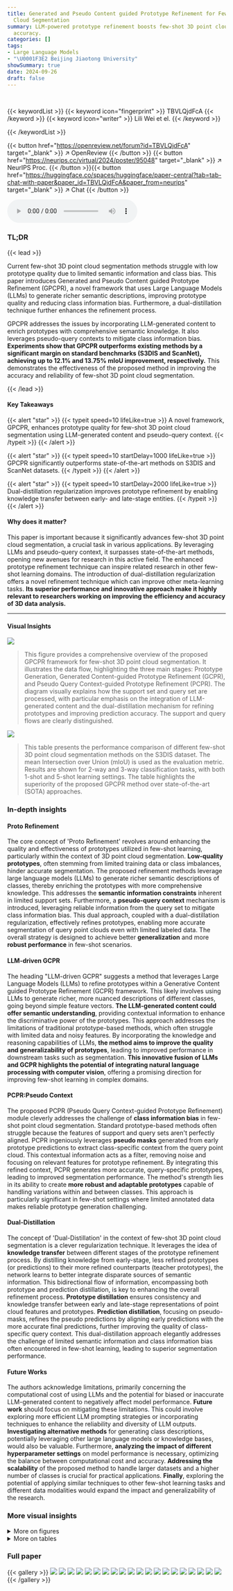 ```yaml
---
title: Generated and Pseudo Content guided Prototype Refinement for Few-shot Point
  Cloud Segmentation
summary: LLM-powered prototype refinement boosts few-shot 3D point cloud segmentation
  accuracy.
categories: []
tags:
- Large Language Models
- "\U0001F3E2 Beijing Jiaotong University"
showSummary: true
date: 2024-09-26
draft: false
---
```


<br>

{{< keywordList >}}
{{< keyword icon="fingerprint" >}} TBVLQjdFcA {{< /keyword >}}
{{< keyword icon="writer" >}} Lili Wei et el. {{< /keyword >}}
 
{{< /keywordList >}}

{{< button href="https://openreview.net/forum?id=TBVLQjdFcA" target="_blank" >}}
↗ OpenReview
{{< /button >}}
{{< button href="https://neurips.cc/virtual/2024/poster/95048" target="_blank" >}}
↗ NeurIPS Proc.
{{< /button >}}{{< button href="https://huggingface.co/spaces/huggingface/paper-central?tab=tab-chat-with-paper&paper_id=TBVLQjdFcA&paper_from=neurips" target="_blank" >}}
↗ Chat
{{< /button >}}



<audio controls>
    <source src="https://ai-paper-reviewer.com/TBVLQjdFcA/podcast.wav" type="audio/wav">
    Your browser does not support the audio element.
</audio>


### TL;DR


{{< lead >}}

Current few-shot 3D point cloud segmentation methods struggle with low prototype quality due to limited semantic information and class bias. This paper introduces Generated and Pseudo Content guided Prototype Refinement (GPCPR), a novel framework that uses Large Language Models (LLMs) to generate richer semantic descriptions, improving prototype quality and reducing class information bias.  Furthermore, a dual-distillation technique further enhances the refinement process. 



GPCPR addresses the issues by incorporating LLM-generated content to enrich prototypes with comprehensive semantic knowledge. It also leverages pseudo-query contexts to mitigate class information bias.  **Experiments show that GPCPR outperforms existing methods by a significant margin on standard benchmarks (S3DIS and ScanNet), achieving up to 12.1% and 13.75% mIoU improvement, respectively.** This demonstrates the effectiveness of the proposed method in improving the accuracy and reliability of few-shot 3D point cloud segmentation.

{{< /lead >}}


#### Key Takeaways

{{< alert "star" >}}
{{< typeit speed=10 lifeLike=true >}} A novel framework, GPCPR, enhances prototype quality for few-shot 3D point cloud segmentation using LLM-generated content and pseudo-query context. {{< /typeit >}}
{{< /alert >}}

{{< alert "star" >}}
{{< typeit speed=10 startDelay=1000 lifeLike=true >}} GPCPR significantly outperforms state-of-the-art methods on S3DIS and ScanNet datasets. {{< /typeit >}}
{{< /alert >}}

{{< alert "star" >}}
{{< typeit speed=10 startDelay=2000 lifeLike=true >}} Dual-distillation regularization improves prototype refinement by enabling knowledge transfer between early- and late-stage entities. {{< /typeit >}}
{{< /alert >}}

#### Why does it matter?
This paper is important because it significantly advances few-shot 3D point cloud segmentation, a crucial task in various applications. By leveraging LLMs and pseudo-query context, it surpasses state-of-the-art methods, opening new avenues for research in this active field.  The enhanced prototype refinement technique can inspire related research in other few-shot learning domains. The introduction of dual-distillation regularization offers a novel refinement technique which can improve other meta-learning tasks.  **Its superior performance and innovative approach make it highly relevant to researchers working on improving the efficiency and accuracy of 3D data analysis.**

------
#### Visual Insights



![](https://ai-paper-reviewer.com/TBVLQjdFcA/figures_3_1.jpg)

> This figure provides a comprehensive overview of the proposed GPCPR framework for few-shot 3D point cloud segmentation.  It illustrates the data flow, highlighting the three main stages: Prototype Generation, Generated Content-guided Prototype Refinement (GCPR), and Pseudo Query Context-guided Prototype Refinement (PCPR).  The diagram visually explains how the support set and query set are processed, with particular emphasis on the integration of LLM-generated content and the dual-distillation mechanism for refining prototypes and improving prediction accuracy. The support and query flows are clearly distinguished.





![](https://ai-paper-reviewer.com/TBVLQjdFcA/tables_6_1.jpg)

> This table presents the performance comparison of different few-shot 3D point cloud segmentation methods on the S3DIS dataset.  The mean Intersection over Union (mIoU) is used as the evaluation metric.  Results are shown for 2-way and 3-way classification tasks, with both 1-shot and 5-shot learning settings.  The table highlights the superiority of the proposed GPCPR method over state-of-the-art (SOTA) approaches.





### In-depth insights


#### Proto Refinement
The core concept of 'Proto Refinement' revolves around enhancing the quality and effectiveness of prototypes utilized in few-shot learning, particularly within the context of 3D point cloud segmentation.  **Low-quality prototypes**, often stemming from limited training data or class imbalances, hinder accurate segmentation.  The proposed refinement methods leverage large language models (LLMs) to generate richer semantic descriptions of classes, thereby enriching the prototypes with more comprehensive knowledge. This addresses the **semantic information constraints** inherent in limited support sets.  Furthermore, a **pseudo-query context** mechanism is introduced, leveraging reliable information from the query set to mitigate class information bias. This dual approach, coupled with a dual-distillation regularization, effectively refines prototypes, enabling more accurate segmentation of query point clouds even with limited labeled data. The overall strategy is designed to achieve better **generalization** and more **robust performance** in few-shot scenarios.

#### LLM-driven GCPR
The heading "LLM-driven GCPR" suggests a method that leverages Large Language Models (LLMs) to refine prototypes within a Generative Content guided Prototype Refinement (GCPR) framework.  This likely involves using LLMs to generate richer, more nuanced descriptions of different classes, going beyond simple feature vectors. **The LLM-generated content could offer semantic understanding**, providing contextual information to enhance the discriminative power of the prototypes.  This approach addresses the limitations of traditional prototype-based methods, which often struggle with limited data and noisy features. By incorporating the knowledge and reasoning capabilities of LLMs, **the method aims to improve the quality and generalizability of prototypes**, leading to improved performance in downstream tasks such as segmentation.  **This innovative fusion of LLMs and GCPR highlights the potential of integrating natural language processing with computer vision**, offering a promising direction for improving few-shot learning in complex domains.

#### PCPR:Pseudo Context
The proposed PCPR (Pseudo Query Context-guided Prototype Refinement) module cleverly addresses the challenge of **class information bias** in few-shot point cloud segmentation.  Standard prototype-based methods often struggle because the features of support and query sets aren't perfectly aligned. PCPR ingeniously leverages **pseudo masks** generated from early prototype predictions to extract class-specific context from the query point cloud. This contextual information acts as a filter, removing noise and focusing on relevant features for prototype refinement. By integrating this refined context, PCPR generates more accurate, query-specific prototypes, leading to improved segmentation performance.  The method's strength lies in its ability to create **more robust and adaptable prototypes** capable of handling variations within and between classes. This approach is particularly significant in few-shot settings where limited annotated data makes reliable prototype generation challenging.

#### Dual-Distillation
The concept of 'Dual-Distillation' in the context of few-shot 3D point cloud segmentation is a clever regularization technique.  It leverages the idea of **knowledge transfer** between different stages of the prototype refinement process. By distilling knowledge from early-stage, less refined prototypes (or predictions) to their more refined counterparts (teacher prototypes), the network learns to better integrate disparate sources of semantic information. This bidirectional flow of information, encompassing both prototype and prediction distillation, is key to enhancing the overall refinement process. **Prototype distillation** ensures consistency and knowledge transfer between early and late-stage representations of point cloud features and prototypes. **Prediction distillation**, focusing on pseudo-masks, refines the pseudo predictions by aligning early predictions with the more accurate final predictions, further improving the quality of class-specific query context. This dual-distillation approach elegantly addresses the challenge of limited semantic information and class information bias often encountered in few-shot learning, leading to superior segmentation performance.

#### Future Works
The authors acknowledge limitations, primarily concerning the computational cost of using LLMs and the potential for biased or inaccurate LLM-generated content to negatively affect model performance.  **Future work** should focus on mitigating these limitations.  This could involve exploring more efficient LLM prompting strategies or incorporating techniques to enhance the reliability and diversity of LLM outputs.  **Investigating alternative methods** for generating class descriptions, potentially leveraging other large language models or knowledge bases, would also be valuable.  Furthermore, **analyzing the impact of different hyperparameter settings** on model performance is necessary, optimizing the balance between computational cost and accuracy. **Addressing the scalability** of the proposed method to handle larger datasets and a higher number of classes is crucial for practical applications.  **Finally**, exploring the potential of applying similar techniques to other few-shot learning tasks and different data modalities would expand the impact and generalizability of the research.


### More visual insights

<details>
<summary>More on figures
</summary>


![](https://ai-paper-reviewer.com/TBVLQjdFcA/figures_7_1.jpg)

> This figure shows a qualitative comparison of the proposed method's performance against the QGPA method and ground truth (GT) on the S3DIS and ScanNet datasets.  The results are for a 2-way 1-shot Sº segmentation task, meaning only one example from each of two classes is used in the support set for the segmentation of the query point clouds.  The figure visually demonstrates the superior segmentation accuracy of the proposed method compared to the baseline QGPA method.


![](https://ai-paper-reviewer.com/TBVLQjdFcA/figures_8_1.jpg)

> This figure visualizes the feature and prototype distributions using t-SNE for both the baseline method (QGPA) and the proposed method (Ours) on the S3DIS dataset under a 2-way 1-shot setting.  The accuracy of each method is indicated. Red dotted circles highlight query features distant from the prototypes, while green circles indicate query features close to the prototypes. The visualization demonstrates how the proposed method effectively improves prototype quality, leading to better alignment between prototypes and query features.


![](https://ai-paper-reviewer.com/TBVLQjdFcA/figures_9_1.jpg)

> This figure visualizes the feature and prototype distributions on the S3DIS dataset for a 2-way 1-shot setting.  It compares the baseline method (QGPA) with the proposed method (Ours). The visualization uses t-SNE to reduce dimensionality. Red circles highlight query features far from refined prototypes, while green circles indicate features close to them. The accuracy ('acc') of each method is shown, demonstrating improved accuracy with the proposed method due to more effectively incorporating text knowledge and reliable query context into prototypes, thus reducing the distribution gap between prototypes and query features.


![](https://ai-paper-reviewer.com/TBVLQjdFcA/figures_13_1.jpg)

> This figure presents a detailed overview of the proposed framework, GPCPR, which is composed of two main parts: the support flow and the query flow. The support flow involves prototype generation, GCPR, and PCPR for refining prototypes by incorporating LLM-generated text descriptions and pseudo query contexts. The query flow uses the refined prototypes to predict segmentation results. Dual-distillation regularization is used to further enhance the refinement process.


![](https://ai-paper-reviewer.com/TBVLQjdFcA/figures_14_1.jpg)

> This figure illustrates the architecture of the proposed framework GPCPR.  It shows the data flow from the support set and query set through various modules, including a point encoder, prototype generation, LLM-driven content refinement (GCPR), pseudo-query context refinement (PCPR), and a dual-distillation process.  The support set is processed to generate prototypes which are then refined using both LLM-generated content and pseudo-query information to improve quality.  Finally, query features are compared with the refined prototypes using cosine similarity to predict the segmentation mask.


</details>




<details>
<summary>More on tables
</summary>


![](https://ai-paper-reviewer.com/TBVLQjdFcA/tables_6_2.jpg)
> This table presents the results of the proposed method and other state-of-the-art methods on the ScanNet dataset.  The mean Intersection over Union (mIoU) metric is used to evaluate the performance of different semantic segmentation methods. The results are shown for both 2-way and 3-way few-shot settings, with 1-shot and 5-shot scenarios for each way.  The table highlights the consistent superiority of the proposed method over existing methods, showcasing its significant improvement in accuracy.

![](https://ai-paper-reviewer.com/TBVLQjdFcA/tables_7_1.jpg)
> This table shows the time taken for two phases of the offline process: Description Generation using the GPT-3.5-turbo model and Text Feature Extraction using the CLIP rn50 model.  The total time is also provided. The results are shown separately for the S3DIS and ScanNet datasets, indicating a substantially longer processing time for ScanNet compared to S3DIS.

![](https://ai-paper-reviewer.com/TBVLQjdFcA/tables_7_2.jpg)
> This table presents a comparison of the online computational cost and experimental results for four different methods (AttMPTI, QGPA, DPA, and the proposed method) under a 2-way 1-shot setting.  The metrics shown are the number of parameters (#Params), floating point operations (FLOPs), frames per second (FPS), inference time, and mean Intersection over Union (mIoU) on both the S3DIS and ScanNet datasets.  It highlights the trade-off between computational cost and performance, showing that the proposed method achieves superior performance (highest mIoU) with a reasonable computational cost.

![](https://ai-paper-reviewer.com/TBVLQjdFcA/tables_8_1.jpg)
> This table presents the results of an ablation study conducted on the Stanford Large-Scale 3D Indoor Spaces (S3DIS) dataset.  The study investigates the impact of different components of the proposed method (Generated and Pseudo Content guided Prototype Refinement, or GPCPR) on the mean Intersection over Union (mIoU) metric for a 2-way 1-shot segmentation task. The components evaluated include the use of LLM-generated diverse descriptions (D), LLM-generated differentiated descriptions (D'), Pseudo Query Context-guided Prototype Refinement (PCPR), and the dual-distillation loss (DD loss) with its three components: prototype distillation (LTP), pseudo query distillation (LQP), and logit distillation (LQM). The table shows how the inclusion of each component affects the performance, measured by the mIoU, on both the S0 and S1 splits of the dataset.

![](https://ai-paper-reviewer.com/TBVLQjdFcA/tables_9_1.jpg)
> This table shows the performance comparison of using different LLMs (gpt-3.5-turbo and gpt-40-mini) in the proposed GPCPR framework on the S3DIS dataset under the 2-way 1-shot setting. The results are presented in terms of mean IoU (%), and the comparison includes the state-of-the-art methods attMPTI, QGPA, and DPA. The table demonstrates the impact of different LLMs on the overall performance of the proposed method.

</details>




### Full paper

{{< gallery >}}
<img src="https://ai-paper-reviewer.com/TBVLQjdFcA/1.png" class="grid-w50 md:grid-w33 xl:grid-w25" />
<img src="https://ai-paper-reviewer.com/TBVLQjdFcA/2.png" class="grid-w50 md:grid-w33 xl:grid-w25" />
<img src="https://ai-paper-reviewer.com/TBVLQjdFcA/3.png" class="grid-w50 md:grid-w33 xl:grid-w25" />
<img src="https://ai-paper-reviewer.com/TBVLQjdFcA/4.png" class="grid-w50 md:grid-w33 xl:grid-w25" />
<img src="https://ai-paper-reviewer.com/TBVLQjdFcA/5.png" class="grid-w50 md:grid-w33 xl:grid-w25" />
<img src="https://ai-paper-reviewer.com/TBVLQjdFcA/6.png" class="grid-w50 md:grid-w33 xl:grid-w25" />
<img src="https://ai-paper-reviewer.com/TBVLQjdFcA/7.png" class="grid-w50 md:grid-w33 xl:grid-w25" />
<img src="https://ai-paper-reviewer.com/TBVLQjdFcA/8.png" class="grid-w50 md:grid-w33 xl:grid-w25" />
<img src="https://ai-paper-reviewer.com/TBVLQjdFcA/9.png" class="grid-w50 md:grid-w33 xl:grid-w25" />
<img src="https://ai-paper-reviewer.com/TBVLQjdFcA/10.png" class="grid-w50 md:grid-w33 xl:grid-w25" />
<img src="https://ai-paper-reviewer.com/TBVLQjdFcA/11.png" class="grid-w50 md:grid-w33 xl:grid-w25" />
<img src="https://ai-paper-reviewer.com/TBVLQjdFcA/12.png" class="grid-w50 md:grid-w33 xl:grid-w25" />
<img src="https://ai-paper-reviewer.com/TBVLQjdFcA/13.png" class="grid-w50 md:grid-w33 xl:grid-w25" />
<img src="https://ai-paper-reviewer.com/TBVLQjdFcA/14.png" class="grid-w50 md:grid-w33 xl:grid-w25" />
<img src="https://ai-paper-reviewer.com/TBVLQjdFcA/15.png" class="grid-w50 md:grid-w33 xl:grid-w25" />
<img src="https://ai-paper-reviewer.com/TBVLQjdFcA/16.png" class="grid-w50 md:grid-w33 xl:grid-w25" />
<img src="https://ai-paper-reviewer.com/TBVLQjdFcA/17.png" class="grid-w50 md:grid-w33 xl:grid-w25" />
<img src="https://ai-paper-reviewer.com/TBVLQjdFcA/18.png" class="grid-w50 md:grid-w33 xl:grid-w25" />
<img src="https://ai-paper-reviewer.com/TBVLQjdFcA/19.png" class="grid-w50 md:grid-w33 xl:grid-w25" />
<img src="https://ai-paper-reviewer.com/TBVLQjdFcA/20.png" class="grid-w50 md:grid-w33 xl:grid-w25" />
{{< /gallery >}}